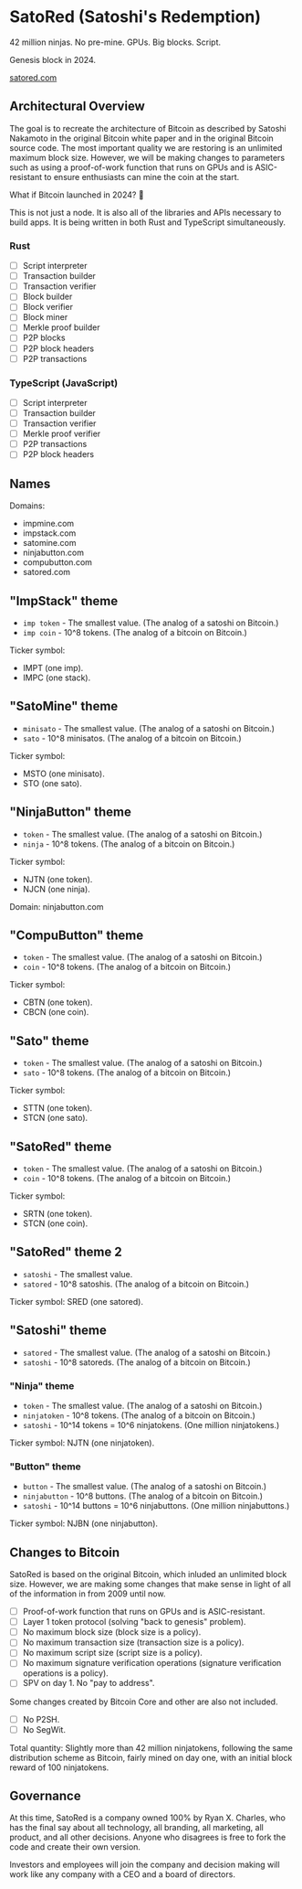# SatoRed (Satoshi's Redemption)

42 million ninjas. No pre-mine. GPUs. Big blocks. Script.

Genesis block in 2024.

[satored.com](https://satored.com)

## Architectural Overview

The goal is to recreate the architecture of Bitcoin as described by Satoshi
Nakamoto in the original Bitcoin white paper and in the original Bitcoin source
code. The most important quality we are restoring is an unlimited maximum block
size. However, we will be making changes to parameters such as using a
proof-of-work function that runs on GPUs and is ASIC-resistant to ensure
enthusiasts can mine the coin at the start.

What if Bitcoin launched in 2024? 🤔

This is not just a node. It is also all of the libraries and APIs necessary to
build apps. It is being written in both Rust and TypeScript simultaneously.

### Rust

- [ ] Script interpreter
- [ ] Transaction builder
- [ ] Transaction verifier
- [ ] Block builder
- [ ] Block verifier
- [ ] Block miner
- [ ] Merkle proof builder
- [ ] P2P blocks
- [ ] P2P block headers
- [ ] P2P transactions

### TypeScript (JavaScript)

- [ ] Script interpreter
- [ ] Transaction builder
- [ ] Transaction verifier
- [ ] Merkle proof verifier
- [ ] P2P transactions
- [ ] P2P block headers

## Names

Domains:
- impmine.com
- impstack.com
- satomine.com
- ninjabutton.com
- compubutton.com
- satored.com

## "ImpStack" theme

- `imp token` - The smallest value. (The analog of a satoshi on Bitcoin.)
- `imp coin` - 10^8 tokens. (The analog of a bitcoin on Bitcoin.)

Ticker symbol:
- IMPT (one imp).
- IMPC (one stack).

## "SatoMine" theme

- `minisato` - The smallest value. (The analog of a satoshi on Bitcoin.)
- `sato` - 10^8 minisatos. (The analog of a bitcoin on Bitcoin.)

Ticker symbol:
- MSTO (one minisato).
- STO (one sato).

## "NinjaButton" theme

- `token` - The smallest value. (The analog of a satoshi on Bitcoin.)
- `ninja` - 10^8 tokens. (The analog of a bitcoin on Bitcoin.)

Ticker symbol:
- NJTN (one token).
- NJCN (one ninja).

Domain: ninjabutton.com

## "CompuButton" theme

- `token` - The smallest value. (The analog of a satoshi on Bitcoin.)
- `coin` - 10^8 tokens. (The analog of a bitcoin on Bitcoin.)

Ticker symbol:
- CBTN (one token).
- CBCN (one coin).

## "Sato" theme

- `token` - The smallest value. (The analog of a satoshi on Bitcoin.)
- `sato` - 10^8 tokens. (The analog of a bitcoin on Bitcoin.)

Ticker symbol:
- STTN (one token).
- STCN (one sato).

## "SatoRed" theme

- `token` - The smallest value. (The analog of a satoshi on Bitcoin.)
- `coin` - 10^8 tokens. (The analog of a bitcoin on Bitcoin.)

Ticker symbol:
- SRTN (one token).
- STCN (one coin).

## "SatoRed" theme 2

- `satoshi` - The smallest value.
- `satored` - 10^8 satoshis. (The analog of a bitcoin on Bitcoin.)

Ticker symbol: SRED (one satored).

## "Satoshi" theme

- `satored` - The smallest value. (The analog of a satoshi on Bitcoin.)
- `satoshi` - 10^8 satoreds. (The analog of a bitcoin on Bitcoin.)

### "Ninja" theme

- `token` - The smallest value. (The analog of a satoshi on Bitcoin.)
- `ninjatoken` - 10^8 tokens. (The analog of a bitcoin on Bitcoin.)
- `satoshi` - 10^14 tokens = 10^6 ninjatokens. (One million ninjatokens.)

Ticker symbol: NJTN (one ninjatoken).

### "Button" theme

- `button` - The smallest value. (The analog of a satoshi on Bitcoin.)
- `ninjabutton` - 10^8 buttons. (The analog of a bitcoin on Bitcoin.)
- `satoshi` - 10^14 buttons = 10^6 ninjabuttons. (One million ninjabuttons.)

Ticker symbol: NJBN (one ninjabutton).

## Changes to Bitcoin

SatoRed is based on the original Bitcoin, which inluded an unlimited block size.
However, we are making some changes that make sense in light of all of the
information in from 2009 until now.

- [ ] Proof-of-work function that runs on GPUs and is ASIC-resistant.
- [ ] Layer 1 token protocol (solving "back to genesis" problem).
- [ ] No maximum block size (block size is a policy).
- [ ] No maximum transaction size (transaction size is a policy).
- [ ] No maximum script size (script size is a policy).
- [ ] No maximum signature verification operations (signature verification
  operations is a policy).
- [ ] SPV on day 1. No "pay to address".

Some changes created by Bitcoin Core and other are also not included.

- [ ] No P2SH.
- [ ] No SegWit.

Total quantity: Slightly more than 42 million ninjatokens, following the same
distribution scheme as Bitcoin, fairly mined on day one, with an initial block
reward of 100 ninjatokens.

## Governance

At this time, SatoRed is a company owned 100% by Ryan X. Charles, who has the
final say about all technology, all branding, all marketing, all product, and
all other decisions. Anyone who disagrees is free to fork the code and create
their own version.

Investors and employees will join the company and decision making will work like
any company with a CEO and a board of directors.